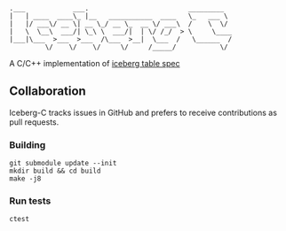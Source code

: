 
```
.___            ___.                         _________  
|   | ____  ____\_ |__   ___________  ____   \_   ___ \ 
|   |/ ___\/ __ \| __ \_/ __ \_  __ \/ ___\  /    \  \/ 
|   \  \__\  ___/| \_\ \  ___/|  | \/ /_/  > \     \____
|___|\___  >___  >___  /\___  >__|  \___  /   \______  /
         \/    \/    \/     \/     /_____/           \/ 
```

A C/C++ implementation of [iceberg table spec](https://iceberg.apache.org/spec/)

## Collaboration

Iceberg-C tracks issues in GitHub and prefers to receive contributions as pull requests.

### Building

```
git submodule update --init
mkdir build && cd build
make -j8
```

### Run tests

```
ctest
```
